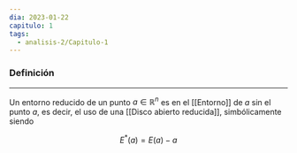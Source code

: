```yaml
---
dia: 2023-01-22
capitulo: 1
tags:
  - analisis-2/Capitulo-1
---
```

### Definición
---
Un entorno reducido de un punto $a \in \mathbb{R}^n$ es en el [[Entorno]] de $a$ sin el punto $a$, es decir, el uso de una [[Disco abierto reducida]], simbólicamente siendo

$$ E^*(a) = E(a) - {a} $$